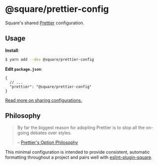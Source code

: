 # @square/prettier-config

Square's shared [Prettier](https://prettier.io) configuration.

## Usage

**Install**:

```sh
$ yarn add --dev @square/prettier-config
```

**Edit `package.json`**:

```jsonc
{
  // ...
  "prettier": "@square/prettier-config"
}
```

[Read more on sharing configurations.](https://prettier.io/docs/en/configuration.html#sharing-configurations)

## Philosophy

> By far the biggest reason for adopting Prettier is to stop all the on-going debates over styles.
>
> – [Prettier's Option Philosophy](https://prettier.io/docs/en/option-philosophy.html)

This minimal configuration is intended to provide consistent, automatic formatting throughout a project and pairs well with [eslint-plugin-square](https://github.com/square/eslint-plugin-square).
